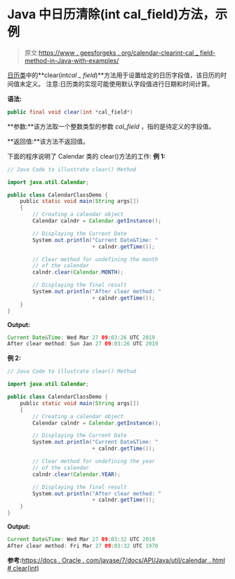 # Java 中日历清除(int cal_field)方法，示例

> 原文:[https://www . geesforgeks . org/calendar-clearint-cal _ field-method-in-Java-with-examples/](https://www.geeksforgeeks.org/calendar-clearint-cal_field-method-in-java-with-examples/)

[日历类](https://www.geeksforgeeks.org/calendar-class-in-java-with-examples/)中的**clear(int*cal _ field*)**方法用于设置给定的日历字段值，该日历的时间值未定义。
注意:日历类的实现可能使用默认字段值进行日期和时间计算。

**语法:**

```java
public final void clear(int *cal_field*)
```

**参数:**该方法取一个整数类型的参数 *cal_field* ，指的是待定义的字段值。

**返回值:**该方法不返回值。

下面的程序说明了 Calendar 类的 clear()方法的工作:
**例 1:**

```java
// Java Code to illustrate clear() Method

import java.util.Calendar;

public class CalendarClassDemo {
    public static void main(String args[])
    {
        // Creating a calendar object
        Calendar calndr = Calendar.getInstance();

        // Displaying the Current Date
        System.out.println("Current Date&Time: "
                           + calndr.getTime());

        // Clear method for undefining the month
        // of the calendar
        calndr.clear(Calendar.MONTH);

        // Displaying the final result
        System.out.println("After clear method: "
                           + calndr.getTime());
    }
}
```

**Output:**

```java
Current Date&Time: Wed Mar 27 09:03:26 UTC 2019
After clear method: Sun Jan 27 09:03:26 UTC 2019

```

**例 2:**

```java
// Java Code to illustrate clear() Method

import java.util.Calendar;

public class CalendarClassDemo {
    public static void main(String args[])
    {
        // Creating a calendar object
        Calendar calndr = Calendar.getInstance();

        // Displaying the Current Date
        System.out.println("Current Date&Time: "
                           + calndr.getTime());

        // Clear method for undefining the year
        // of the calendar
        calndr.clear(Calendar.YEAR);

        // Displaying the final result
        System.out.println("After clear method: "
                           + calndr.getTime());
    }
}
```

**Output:**

```java
Current Date&Time: Wed Mar 27 09:03:32 UTC 2019
After clear method: Fri Mar 27 09:03:32 UTC 1970

```

**参考:**[https://docs . Oracle . com/javase/7/docs/API/Java/util/calendar . html # clear(int)](https://docs.oracle.com/javase/7/docs/api/java/util/Calendar.html#clear(int))